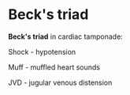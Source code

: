 # Beck's triad

**Beck's triad** in cardiac tamponade:

Shock - hypotension

Muff - muffled heart sounds

JVD - jugular venous distension

